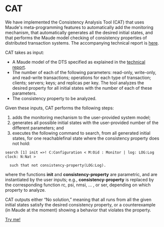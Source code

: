 # CAT

We have implemented the Consistency Analysis Tool (CAT) that uses Maude's meta-programming features to automatically add the monitoring mechanism, that automatically generates all the desired initial states, and that performs the Maude model checking of consistency properties of distributed transaction systems. The accompanying technical report is [here](https://github.com/siliunobi/cat/blob/master/tacas19_tr.pdf).

CAT takes as input:

- A Maude model of the DTS specified as explained in the [technical report](https://github.com/siliunobi/cat/blob/master/tacas19_tr.pdf).
- The number of each of the following parameters: read-only, write-only, and read-write transactions; operations for each type of transaction; clients; servers; keys; and replicas per key. The tool analyzes the desired property for all initial states with the number of each of these parameters.
- The consistency property to be analyzed.

Given these inputs, CAT performs the following steps:

1. adds the monitoring mechanism to the user-provided system model;
2. generates all possible initial states with the user-provided number of the different parameters; and
3. executes the following command to search, from all generated initial states, for one reachablefinal state where the consistency property does not hold:

```
search [1] init =>! C:Configuration < M:Oid : Monitor | log: LOG:Log clock: N:Nat >

  such that not consistency-property(LOG:Log).
```

where the functions **init** and **consistency-property** are parametric, and are instantiated by the user inputs; e.g., **consistency-property** is replaced by the corresponding function rc, psi, nmsi, ... , or ser, depending on which property to analyze.

CAT outputs either “No solution,” meaning that all runs from all the given initial states satisfy the desired consistency property, or a counterexample (in Maude at the moment) showing a behavior that violates the property.

[Try me!](https://github.com/siliunobi/cat/blob/master/tool/)
